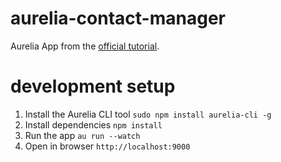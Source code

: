# aurelia-contact-manager
Aurelia App from the [official tutorial](http://aurelia.io/hub.html#/doc/article/aurelia/framework/latest/contact-manager-tutorial).

# development setup
1. Install the Aurelia CLI tool `sudo npm install aurelia-cli -g`
1. Install dependencies `npm install`
1. Run the app `au run --watch`
1. Open in browser `http://localhost:9000`
